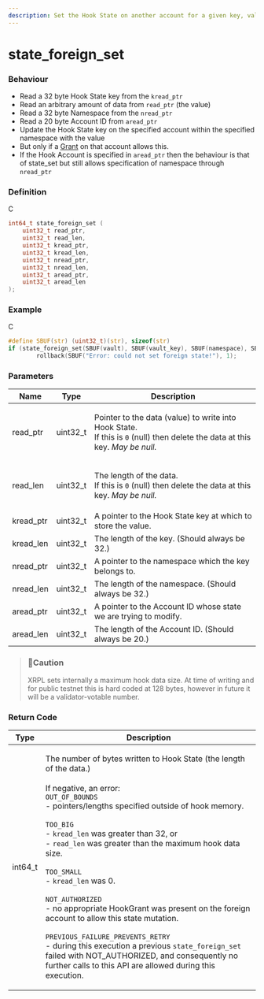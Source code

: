 ```yaml
---
description: Set the Hook State on another account for a given key, value and namespace
---
```


# state\_foreign\_set

### Behaviour

* Read a 32 byte Hook State key from the `kread_ptr`
* Read an arbitrary amount of data from `read_ptr` (the value)
* Read a 32 byte Namespace from the `nread_ptr`
* Read a 20 byte Account ID from `aread_ptr`
* Update the Hook State key on the specified account within the specified namespace with the value
* But only if a [Grant](https://xrpl-hooks.readme.io/docs/grants) on that account allows this.
* If the Hook Account is specified in `aread_ptr` then the behaviour is that of state\_set but still allows specification of namespace through `nread_ptr`

### Definition

C

```c
int64_t state_foreign_set (
    uint32_t read_ptr,
    uint32_t read_len,
    uint32_t kread_ptr,
    uint32_t kread_len,
    uint32_t nread_ptr,
    uint32_t nread_len,
    uint32_t aread_ptr,
    uint32_t aread_len  
);
```

### Example

C

```c
#define SBUF(str) (uint32_t)(str), sizeof(str)
if (state_foreign_set(SBUF(vault), SBUF(vault_key), SBUF(namespace), SBUF(account)) < 0)
		rollback(SBUF("Error: could not set foreign state!"), 1);
```

### Parameters

| Name       | Type      | Description                                                                                                                                              |
| ---------- | --------- | -------------------------------------------------------------------------------------------------------------------------------------------------------- |
| read\_ptr  | uint32\_t | <p>Pointer to the data (value) to write into Hook State.<br>If this is <code>0</code> (null) then delete the data at this key. <em>May be null.</em></p> |
| read\_len  | uint32\_t | <p>The length of the data.<br>If this is <code>0</code> (null) then delete the data at this key. <em>May be null.</em></p>                               |
| kread\_ptr | uint32\_t | A pointer to the Hook State key at which to store the value.                                                                                             |
| kread\_len | uint32\_t | The length of the key. (Should always be 32.)                                                                                                            |
| nread\_ptr | uint32\_t | A pointer to the namespace which the key belongs to.                                                                                                     |
| nread\_len | uint32\_t | The length of the namespace. (Should always be 32.)                                                                                                      |
| aread\_ptr | uint32\_t | A pointer to the Account ID whose state we are trying to modify.                                                                                         |
| aread\_len | uint32\_t | The length of the Account ID. (Should always be 20.)                                                                                                     |

> ### 🚧Caution
>
> XRPL sets internally a maximum hook data size. At time of writing and for public testnet this is hard coded at 128 bytes, however in future it will be a validator-votable number.

### Return Code

| Type     | Description                                                                                                                                                                                                                                                                                                                                                                                                                                                                                                                                                                                                                                                                                                                                                                                     |
| -------- | ----------------------------------------------------------------------------------------------------------------------------------------------------------------------------------------------------------------------------------------------------------------------------------------------------------------------------------------------------------------------------------------------------------------------------------------------------------------------------------------------------------------------------------------------------------------------------------------------------------------------------------------------------------------------------------------------------------------------------------------------------------------------------------------------- |
| int64\_t | <p>The number of bytes written to Hook State (the length of the data.)<br><br>If negative, an error:<br><code>OUT_OF_BOUNDS</code><br>- pointers/lengths specified outside of hook memory.<br><br><code>TOO_BIG</code><br>- <code>kread_len</code> was greater than 32, or<br>- <code>read_len</code> was greater than the maximum hook data size.<br><br><code>TOO_SMALL</code><br>- <code>kread_len</code> was 0.<br><br><code>NOT_AUTHORIZED</code><br>- no appropriate HookGrant was present on the foreign account to allow this state mutation.<br><br><code>PREVIOUS_FAILURE_PREVENTS_RETRY</code><br>- during this execution a previous <code>state_foreign_set</code> failed with NOT_AUTHORIZED, and consequently no further calls to this API are allowed during this execution.</p> |
